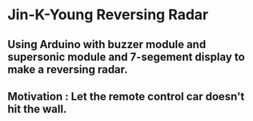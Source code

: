 # Jin-K-Young Reversing Radar
## Using Arduino with buzzer module and supersonic module and 7-segement display to make a reversing radar.
## Motivation : Let the remote control car doesn't hit the wall.


